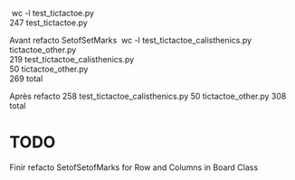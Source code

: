  wc -l test_tictactoe.py                                                                                                                                                                                                                                                   
247 test_tictactoe.py                                                                                                                                                                                                                                                                                                         

Avant refacto SetofSetMarks
 wc -l test_tictactoe_calisthenics.py tictactoe_other.py                                                                                                                                                                                                                   
 219 test_tictactoe_calisthenics.py                                                                                                                                                                                                                                                                                           
  50 tictactoe_other.py                                                                                                                                                                                                                                                                                                       
 269 total                 
 
 Après refacto 
  258 test_tictactoe_calisthenics.py
  50 tictactoe_other.py
 308 total

 
 # TODO
 Finir refacto SetofSetofMarks for Row and Columns in Board Class                                                                                                
